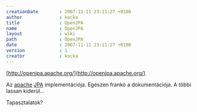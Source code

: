 ```yaml
---
creationDate        : 2007-11-11 23:11:27 +0100 
author              : kocka 
title               : OpenJPA 
name                : OpenJPA 
layout              : wiki 
path                : OpenJPA 
date                : 2007-11-11 23:11:27 +0100 
version             : 1 
creator             : kocka 
---
```

[http://openjpa.apache.org/](http://openjpa.apache.org/)

Az [apache](ASF.html) [JPA](JPA.html) implementációja. Egészen frankó a dokumentációja. A többi lassan kiderül...

Tapasztalatok?


